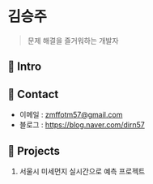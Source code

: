# 김승주
> 문제 해결을 즐거워하는 개발자

## :pushpin: Intro

## :pushpin: Contact
- 이메일 : zmffotm57@gmail.com
- 블로그 : https://blog.naver.com/dirn57 

## :pushpin: Projects
1) 서울시 미세먼지 실시간으로 예측 프로젝트

